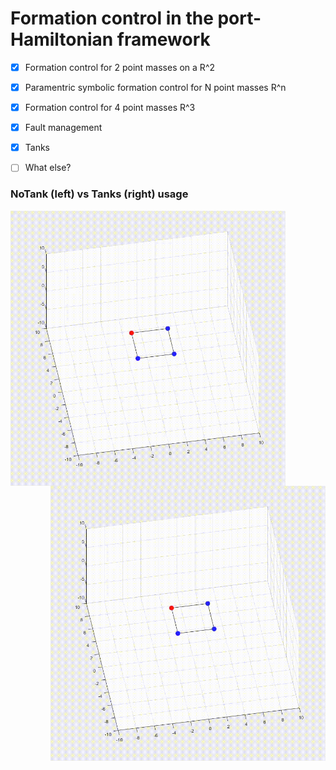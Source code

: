 # Formation control in the port-Hamiltonian framework

- [x]  Formation control for 2 point masses on a R^2
- [x]  Paramentric symbolic formation control for N point masses R^n
- [x]  Formation control for 4 point masses R^3
- [x]  Fault management
- [x]  Tanks
- [ ]  What else?


### NoTank (left) vs Tanks (right) usage
<img src="4robots_formation_control/simulations/sim2/sim2_notanks.gif" width=440 align="left"/>

<img src="4robots_formation_control/simulations/sim2/sim2_tanks.gif" width=440 align="right"/>

